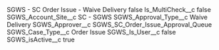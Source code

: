 <?xml version="1.0" encoding="UTF-8"?>
<CustomMetadata xmlns="http://soap.sforce.com/2006/04/metadata" xmlns:xsi="http://www.w3.org/2001/XMLSchema-instance" xmlns:xsd="http://www.w3.org/2001/XMLSchema">
    <label>SGWS - SC Order Issue - Waive Delivery</label>
    <protected>false</protected>
    <values>
        <field>Is_MultiCheck__c</field>
        <value xsi:type="xsd:boolean">false</value>
    </values>
    <values>
        <field>SGWS_Account_Site__c</field>
        <value xsi:type="xsd:string">SC - SGWS</value>
    </values>
    <values>
        <field>SGWS_Approval_Type__c</field>
        <value xsi:type="xsd:string">Waive Delivery</value>
    </values>
    <values>
        <field>SGWS_Approver__c</field>
        <value xsi:type="xsd:string">SGWS_SC_Order_Issue_Approval_Queue</value>
    </values>
    <values>
        <field>SGWS_Case_Type__c</field>
        <value xsi:type="xsd:string">Order Issue</value>
    </values>
    <values>
        <field>SGWS_Is_User__c</field>
        <value xsi:type="xsd:boolean">false</value>
    </values>
    <values>
        <field>SGWS_isActive__c</field>
        <value xsi:type="xsd:boolean">true</value>
    </values>
</CustomMetadata>
